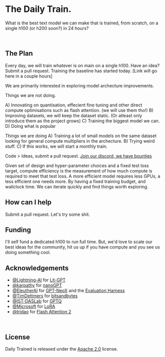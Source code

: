 # The Daily Train.

What is the best text model we can make that is trained, from scratch, on a single h100 (or h200 soon?) in 24 hours? 

&nbsp;

## The Plan

Every day, we will train whatever is on main on a single h100. Have an idea? Submit a pull request. Training the baseline has started today. [Link will go here in a couple hours]

We are primarily interested in exploring model archecture improvements. 

Things we are not doing.

A) Innovating on quantisation, effecient fine tuning and other direct compute optimisations such as flash attention. (we will use them tho!)
B) Improving datasets, we will keep the dataset static. (Or atleast only introduce them as the project grows)
C) Training the biggest model we can.
D) Doing what is popular

Things we are doing
A) Training a lot of small models on the same dataset looking for general compute multipliers in the archecture. 
B) Trying weird stuff.
C) If this works, we will start a monthly train.

Code > Ideas, submit a pull request. [Join our discord, we have bounties](https://discord.gg/T4TtwVXn)

Given set of design and hyper-parameter choices and a fixed test loss target, compute efficiency is the measurement of how much compute is required to meet that test loss. A more efficient model requires less GPUs, a less efficient one needs more. By having a fixed training budget, and wallclock time. We can iterate quickly and find things worth exploring.

## How can I help

Submit a pull request. Let's try some shit.

## Funding

I'll self fund a dedicated h100 to run full time. But, we'd love to scale our best ideas for the community, hit us up if you have compute and you see us doing something cool.


## Acknowledgements
- [@Lightning-AI](https://github.com/Lightning-AI/) for [Lit-GPT](https://github.com/Lightning-AI/lit-gpt)
- [@karpathy](https://github.com/karpathy) for [nanoGPT](https://github.com/karpathy/nanoGPT)
- [@EleutherAI](https://github.com/EleutherAI) for [GPT-NeoX](https://github.com/EleutherAI/gpt-neox) and the [Evaluation Harness](https://github.com/EleutherAI/lm-evaluation-harness)
- [@TimDettmers](https://github.com/TimDettmers) for [bitsandbytes](https://github.com/TimDettmers/bitsandbytes)
- [@IST-DASLab](https://github.com/IST-DASLab) for [GPTQ](https://github.com/IST-DASLab/gptq)
- [@Microsoft](https://github.com/microsoft) for [LoRA](https://github.com/microsoft/LoRA)
- [@tridao](https://github.com/tridao) for [Flash Attention 2](https://github.com/Dao-AILab/flash-attention)

&nbsp;

## License

Daily Trained is released under the [Apache 2.0](https://github.com/Lightning-AI/lit-gpt/blob/main/LICENSE) license. 
